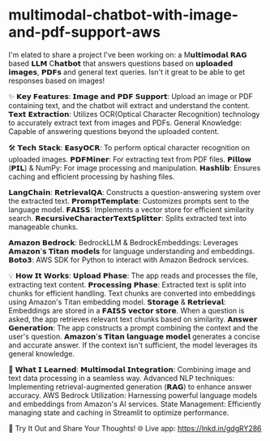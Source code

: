 # multimodal-chatbot-with-image-and-pdf-support-aws
I'm elated to share a project I've been working on: a M𝘂𝗹𝘁𝗶𝗺𝗼𝗱𝗮𝗹 𝗥𝗔𝗚 based 𝗟𝗟𝗠 C𝗵𝗮𝘁𝗯𝗼𝘁 that answers questions based on 𝘂𝗽𝗹𝗼𝗮𝗱𝗲𝗱 𝗶𝗺𝗮𝗴𝗲𝘀, 𝗣𝗗𝗙𝘀 and general text queries. Isn't it great to be able to get responses based on images!

✨ 𝗞𝗲𝘆 𝗙𝗲𝗮𝘁𝘂𝗿𝗲𝘀:
𝗜𝗺𝗮𝗴𝗲 𝗮𝗻𝗱 𝗣𝗗𝗙 𝗦𝘂𝗽𝗽𝗼𝗿𝘁: Upload an image or PDF containing text, and the chatbot will extract and understand the content.
𝗧𝗲𝘅𝘁 𝗘𝘅𝘁𝗿𝗮𝗰𝘁𝗶𝗼𝗻: Utilizes OCR(Optical Character Recognition) technology to accurately extract text from images and PDFs.
General Knowledge: Capable of answering questions beyond the uploaded content.

🛠 𝗧𝗲𝗰𝗵 𝗦𝘁𝗮𝗰𝗸:
𝗘𝗮𝘀𝘆𝗢𝗖𝗥: To perform optical character recognition on uploaded images.
𝗣𝗗𝗙𝗠𝗶𝗻𝗲𝗿: For extracting text from PDF files.
𝗣𝗶𝗹𝗹𝗼𝘄 (𝗣𝗜𝗟) & NumPy: For image processing and manipulation.
𝗛𝗮𝘀𝗵𝗹𝗶𝗯: Ensures caching and efficient processing by hashing files.

𝗟𝗮𝗻𝗴𝗖𝗵𝗮𝗶𝗻:
𝗥𝗲𝘁𝗿𝗶𝗲𝘃𝗮𝗹𝗤𝗔: Constructs a question-answering system over the extracted text.
𝗣𝗿𝗼𝗺𝗽𝘁𝗧𝗲𝗺𝗽𝗹𝗮𝘁𝗲: Customizes prompts sent to the language model.
𝗙𝗔𝗜𝗦𝗦: Implements a vector store for efficient similarity search.
𝗥𝗲𝗰𝘂𝗿𝘀𝗶𝘃𝗲𝗖𝗵𝗮𝗿𝗮𝗰𝘁𝗲𝗿𝗧𝗲𝘅𝘁𝗦𝗽𝗹𝗶𝘁𝘁𝗲𝗿: Splits extracted text into manageable chunks.

𝗔𝗺𝗮𝘇𝗼𝗻 𝗕𝗲𝗱𝗿𝗼𝗰𝗸:
BedrockLLM & BedrockEmbeddings: Leverages 𝗔𝗺𝗮𝘇𝗼𝗻'𝘀 𝗧𝗶𝘁𝗮𝗻 𝗺𝗼𝗱𝗲𝗹𝘀 for language understanding and embeddings.
𝗕𝗼𝘁𝗼𝟯: AWS SDK for Python to interact with Amazon Bedrock services.

💡 𝗛𝗼𝘄 𝗜𝘁 𝗪𝗼𝗿𝗸𝘀:
𝗨𝗽𝗹𝗼𝗮𝗱 𝗣𝗵𝗮𝘀𝗲:
The app reads and processes the file, extracting text content.
𝗣𝗿𝗼𝗰𝗲𝘀𝘀𝗶𝗻𝗴 𝗣𝗵𝗮𝘀𝗲:
Extracted text is split into chunks for efficient handling.
Text chunks are converted into embeddings using Amazon's Titan embedding model.
𝗦𝘁𝗼𝗿𝗮𝗴𝗲 & 𝗥𝗲𝘁𝗿𝗶𝗲𝘃𝗮𝗹:
Embeddings are stored in a 𝗙𝗔𝗜𝗦𝗦 𝘃𝗲𝗰𝘁𝗼𝗿 𝘀𝘁𝗼𝗿𝗲.
When a question is asked, the app retrieves relevant text chunks based on similarity.
𝗔𝗻𝘀𝘄𝗲𝗿 𝗚𝗲𝗻𝗲𝗿𝗮𝘁𝗶𝗼𝗻:
The app constructs a prompt combining the context and the user's question.
𝗔𝗺𝗮𝘇𝗼𝗻'𝘀 𝗧𝗶𝘁𝗮𝗻 𝗹𝗮𝗻𝗴𝘂𝗮𝗴𝗲 𝗺𝗼𝗱𝗲𝗹 generates a concise and accurate answer.
If the context isn't sufficient, the model leverages its general knowledge.

🌟 𝗪𝗵𝗮𝘁 𝗜 𝗟𝗲𝗮𝗿𝗻𝗲𝗱:
𝗠𝘂𝗹𝘁𝗶𝗺𝗼𝗱𝗮𝗹 𝗜𝗻𝘁𝗲𝗴𝗿𝗮𝘁𝗶𝗼𝗻: Combining image and text data processing in a seamless way.
Advanced NLP techniques: Implementing retrieval-augmented generation (𝗥𝗔𝗚) to enhance answer accuracy.
AWS Bedrock Utilization: Harnessing powerful language models and embeddings from Amazon's AI services.
State Management: Efficiently managing state and caching in Streamlit to optimize performance.

🔗 Try It Out and Share Your Thoughts!
🌐 Live app: https://lnkd.in/gdgRY286
